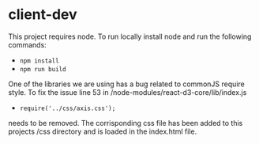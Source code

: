# client-dev

This project requires node.
To run locally install node and run the following commands:

- `npm install`
- `npm run build`

One of the libraries we are using has a bug related to commonJS require style. 
To fix the issue line 53  in /node-modules/react-d3-core/lib/index.js 

- `require('../css/axis.css');`

needs to be removed. The corrisponding css file has been added to this projects /css directory and is loaded
in the index.html file.